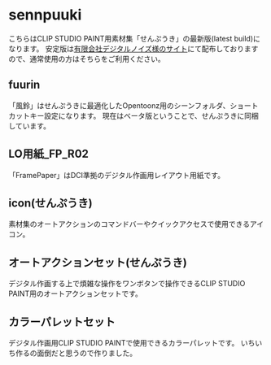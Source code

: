 # sennpuuki
こちらはCLIP STUDIO PAINT用素材集「せんぷうき」の最新版(latest build)になります。
安定版は[有限会社デジタルノイズ様のサイト](https://www.digicomimasters.com/mainsite/sennpuuki/)にて配布しておりますので、通常使用の方はそちらをご利用ください。
## fuurin
「風鈴」はせんぷうきに最適化したOpentoonz用のシーンフォルダ、ショートカットキー設定になります。
現在はベータ版ということで、せんぷうきに同梱しています。
## LO用紙_FP_R02
「FramePaper」はDCI準拠のデジタル作画用レイアウト用紙です。
## icon(せんぷうき)
素材集のオートアクションのコマンドバーやクイックアクセスで使用できるアイコン。
## オートアクションセット(せんぷうき)
デジタル作画する上で煩雑な操作をワンボタンで操作できるCLIP STUDIO PAINT用のオートアクションセットです。
## カラーパレットセット
デジタル作画用CLIP STUDIO PAINTで使用できるカラーパレットです。
いちいち作るの面倒だと思うので作りました。
